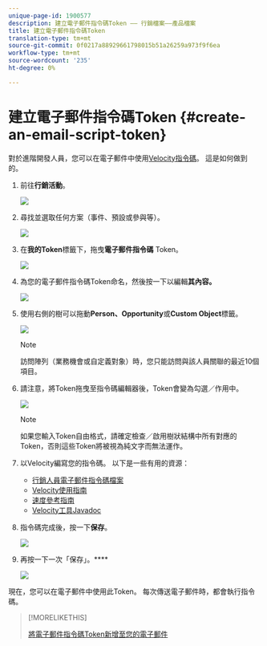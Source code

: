 ```yaml
---
unique-page-id: 1900577
description: 建立電子郵件指令碼Token —— 行銷檔案——產品檔案
title: 建立電子郵件指令碼Token
translation-type: tm+mt
source-git-commit: 0f0217a88929661798015b51a26259a973f9f6ea
workflow-type: tm+mt
source-wordcount: '235'
ht-degree: 0%

---
```



# 建立電子郵件指令碼Token {#create-an-email-script-token}

對於進階開發人員，您可以在電子郵件中使用[Velocity指令碼](https://velocity.apache.org/engine/1.7/user-guide.html)。 這是如何做到的。

1. 前往&#x200B;**行銷活動**。

   ![](assets/ma.png)

1. 尋找並選取任何方案（事件、預設或參與等）。

   ![](assets/image2014-9-17-22-3a21-3a24.png)

1. 在&#x200B;**我的Token**&#x200B;標籤下，拖曳&#x200B;**電子郵件指令碼** Token。

   ![](assets/image2014-9-17-22-3a21-3a29.png)

1. 為您的電子郵件指令碼Token命名，然後按一下以編輯&#x200B;**其內容。**

   ![](assets/image2014-9-17-22-3a21-3a46.png)

1. 使用右側的樹可以拖動&#x200B;**Person、Opportunity**&#x200B;或&#x200B;**Custom Object**&#x200B;標籤。

   ![](assets/five-2.png)

   >[!NOTE]
   >
   >訪問陣列（業務機會或自定義對象）時，您只能訪問與該人員關聯的最近10個項目。

1. 請注意，將Token拖曳至指令碼編輯器後，Token會變為勾選／作用中。

   ![](assets/image2014-9-17-22-3a22-3a33.png)

   >[!NOTE]
   >
   >如果您輸入Token自由格式，請確定檢查／啟用樹狀結構中所有對應的Token，否則這些Token將被視為純文字而無法運作。

1. 以Velocity編寫您的指令碼。 以下是一些有用的資源：

   * [行銷人員電子郵件指令碼檔案](https://developers.marketo.com/email-scripting/)
   * [Velocity使用指南](https://velocity.apache.org/engine/devel/user-guide.html)
   * [速度參考指南](https://velocity.apache.org/engine/devel/vtl-reference-guide.html)
   * [Velocity工具Javadoc](https://velocity.apache.org/tools/releases/2.0/javadoc/index.html)

1. 指令碼完成後，按一下&#x200B;**保存**。

   ![](assets/image2014-9-17-22-3a23-3a1.png)

1. 再按一下一次「保存」。****

   ![](assets/image2014-9-17-22-3a23-3a13.png)

現在，您可以在電子郵件中使用此Token。 每次傳送電子郵件時，都會執行指令碼。

>[!MORELIKETHIS]
>
>[將電子郵件指令碼Token新增至您的電子郵件](/help/marketo/product-docs/email-marketing/general/using-tokens/add-an-email-script-token-to-your-email.md)

